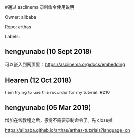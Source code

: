 #通过 asciinema 录制命令使用说明

Owner: alibaba

Repo: arthas

Labels: 

## hengyunabc (10 Sept 2018)

可以嵌入到网页里： https://asciinema.org/docs/embedding

## Hearen (12 Oct 2018)

I am trying to use this recorder for my tutorial.  #210 

## hengyunabc (05 Mar 2019)

增加在线教程之后，感觉不需要录制命令了。先 close掉

https://alibaba.github.io/arthas/arthas-tutorials?language=cn

